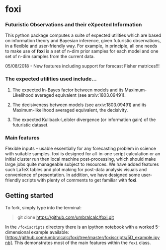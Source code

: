 # foxi

### Futuristic Observations and their eXpected Information

This python package computes a suite of expected utilities which are based on information theory and Bayesian inference, given futuristic observations, in a flexible and user-friendly way. For example, in principle, all one needs to make use of **foxi** is a set of n-dim prior samples for each model and one set of n-dim samples from the current data. 

05/08/2018 - New features including support for forecast Fisher matrices!!! 

### The expected utilities used include...

1. The expected ln-Bayes factor between models and its Maximum-Likelihood averaged equivalent (see arxiv:1803.09491).

2. The decisiveness between models (see arxiv:1803.09491) and its Maximum-likelihood averaged equivalent, the decisivity.

3. The expected Kullback-Leibler divergence (or information gain) of the futuristic dataset.

### Main features

Flexible inputs – usable essentially for any forecasting problem in science with suitable samples. foxi is designed for all-in-one script calculation or an initial cluster run then local machine post-processing, which should make large jobs quite manageable subject to resources. We have added features such LaTeX tables and plot making for post-data analysis visuals and convenience of presentation. In addition, we have designed some user-friendly scripts with plenty of comments to get familiar with **foxi**.

## Getting started

To fork, simply type into the terminal:

> git clone https://github.com/umbralcalc/foxi.git 

In the `/foxiscripts` directory there is an ipython notebook with a worked 5-dimensional example available: 
[https://github.com/umbralcalc/foxi/tree/master/foxiscripts/5D_example.ipynb]. 
This demonstrates most of the main features within the `foxi` class.



